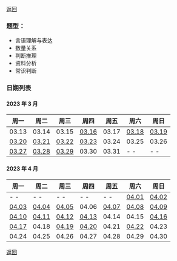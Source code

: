 [返回](../../README.md)

### 题型：

- 言语理解与表达
- 数量关系
- 判断推理
- 资料分析
- 常识判断

### 日期列表

#### 2023 年 3 月

| 周一                        | 周二                        | 周三                        | 周四                        | 周五  | 周六                        | 周日                        |
| --------------------------- | --------------------------- | --------------------------- | --------------------------- | ----- | --------------------------- | --------------------------- |
| 03.13                       | 03.14                       | 03.15                       | [03.16](./m1/2023-03-16.md) | 03.17 | [03.18](./m1/2023-03-18.md) | [03.19](./m1/2023-03-19.md) |
| [03.20](./m1/2023-03-20.md) | [03.21](./m1/2023-03-21.md) | [03.22](./m1/2023-03-22.md) | [03.23](./m1/2023-03-23.md) | 03.24 | 03.25                       | 03.26                       |
| [03.27](./m1/2023-03-27.md) | [03.28](./m1/2023-03-28.md) | [03.29](./m1/2023-03-29.md) | 03.30                       | 03.31 | - -                         | - -                         |

#### 2023 年 4 月

| 周一                        | 周二                        | 周三                        | 周四                        | 周五                        | 周六                        | 周日                        |
| --------------------------- | --------------------------- | --------------------------- | --------------------------- | --------------------------- | --------------------------- | --------------------------- |
| - -                         | - -                         | - -                         | - -                         | - -                         | [04.01](./m2/2023-04-01.md) | [04.02](./m2/2023-04-02.md) |
| [04.03](./m2/2023-04-03.md) | [04.04](./m2/2023-04-04.md) | [04.05](./m2/2023-04-05.md) | 04.06                       | [04.07](./m2/2023-04-07.md) | [04.08](./m2/2023-04-08.md) | [04.09](./m2/2023-04-09.md) |
| [04.10](./m2/2023-04-10.md) | [04.11](./m2/2023-04-11.md) | [04.12](./m2/2023-04-11.md) | [04.13](./m2/2023-04-11.md) | 04.14                       | 04.15                       | [04.16](./m2/2023-04-11.md) |
| [04.17](./m2/2023-04-11.md) | 04.18                       | [04.19](./m2/2023-04-11.md) | [04.20](./m2/2023-04-11.md)                       | 04.21                       | [04.22](./m2/2023-04-22.md)                       | 04.23                       |
| 04.24                       | 04.25                       | 04.26                       | 04.27                       | 04.28                       | 04.29                       | 04.30                       |

[返回](../../README.md)
